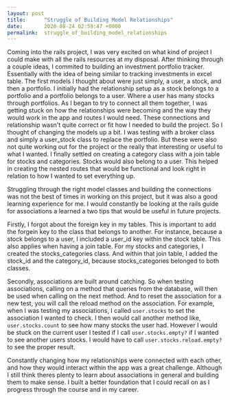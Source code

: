 ```yaml
---
layout: post
title:      "Struggle of Building Model Relationships"
date:       2020-08-24 02:59:47 +0000
permalink:  struggle_of_building_model_relationships
---
```



Coming into the rails project, I was very excited on what kind of project I could make with all the rails resources at my disposal. After thinking through a couple ideas, I commited to building an investment portfolio tracker. Essentially with the idea of being similar to tracking investments in excel table. The first models I thought about were just simply, a user, a stock, and then a portfolio. I initially had the relationship setup as a stock belongs to a portfolio and a portfolio belongs to a user. Where a user has many stocks through portfolios.  As I began to try to connect all them together, I was getting stuck on how the relationships were becoming and the way they would work in the app and routes I would need. These connections and relationship wasn't quite correct or fit how I needed to build the project. So I thought of changing the models up a bit. I was testing with a broker class and simply a user_stock class to replace the portfolio. But these were also not quite working out for the project or the really that interesting or useful to what I wanted. I finally settled on creating a category class with a join table for stocks and categories. Stocks would also belong to a user. This helped in creating the nested routes that would be functional and look right in relation to how I wanted to set everything up. 

Struggling through the right model classes and building the connections was not the best of times in working on this project, but it was also a good learning experience for me. I would constantly be looking at the rails guide for associations a learned a two tips that would be useful in future projects. 

Firstly, I forgot about the foreign key in my tables. This is important to add the forgein key to the class that belongs to another. For instance, because a stock belongs to a user, I included a user_id key within the stock table. This also applies when having a join table. For my stocks and categories, I created the stocks_categories class. And within that join table, I added the stock_id and the category_id, because stocks_categories belonged to both classes.

Secondly, associations are built around catching. So when testing associations, calling on a method that queries from the database, will then be used when calling on the next method. And to reset the association for a new test, you will call the reload method on the association. For example, when I was testing my associations, I called `user.stocks` to set the association I wanted to check. I then would call another method like, `user.stocks.count` to see how many stocks the user had. However I would be stuck on the current user I tested if I call `user.stocks.empty?` if I wanted to see another users stocks. I would have to call `user.stocks.reload.empty?` to see the proper result.

Constantly changing how my relationships were connected with each other, and how they would interact within the app was a great challenge. Although I still think theres plenty to learn about associations in general and building them to make sense. I built a better foundation that I could recall on as I progress through the course and in my career. 


